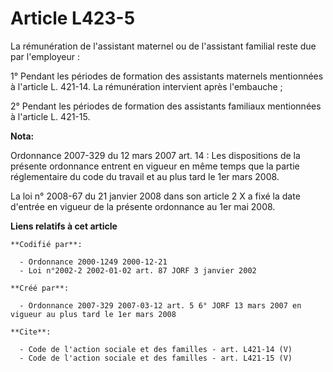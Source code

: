 # Article L423-5

La rémunération de l'assistant maternel ou de l'assistant familial reste due par l'employeur : 

1° Pendant les périodes de formation des assistants maternels mentionnées à l'article L. 421-14. La rémunération intervient
après l'embauche ; 

2° Pendant les périodes de formation des assistants familiaux mentionnées à l'article L. 421-15.

**Nota:**

Ordonnance 2007-329 du 12 mars 2007 art. 14 : Les dispositions de la présente ordonnance entrent en vigueur en même temps que
la partie réglementaire du code du travail et au plus tard le 1er mars 2008. 

La loi n° 2008-67 du 21 janvier 2008 dans son article 2 X a fixé la date d'entrée en vigueur de la présente ordonnance au 1er
mai 2008.

**Liens relatifs à cet article**

	**Codifié par**:

	  - Ordonnance 2000-1249 2000-12-21
	  - Loi n°2002-2 2002-01-02 art. 87 JORF 3 janvier 2002

	**Créé par**:

	  - Ordonnance 2007-329 2007-03-12 art. 5 6° JORF 13 mars 2007 en vigueur au plus tard le 1er mars 2008

	**Cite**:

	  - Code de l'action sociale et des familles - art. L421-14 (V)
	  - Code de l'action sociale et des familles - art. L421-15 (V)
